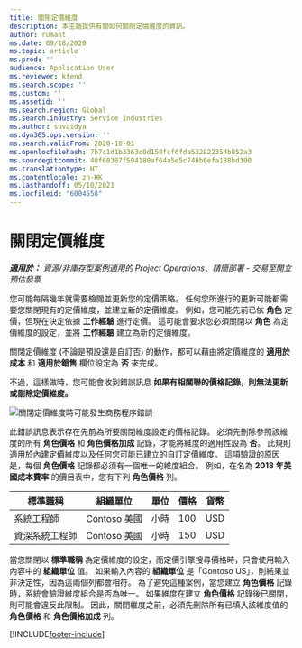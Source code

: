 ```yaml
---
title: 關閉定價維度
description: 本主題提供有關如何關閉定價維度的資訊。
author: rumant
ms.date: 09/18/2020
ms.topic: article
ms.prod: ''
audience: Application User
ms.reviewer: kfend
ms.search.scope: ''
ms.custom: ''
ms.assetid: ''
ms.search.region: Global
ms.search.industry: Service industries
ms.author: suvaidya
ms.dyn365.ops.version: ''
ms.search.validFrom: 2020-10-01
ms.openlocfilehash: 7b7c1d1b3363c0d158fcf6fda532822354b852a3
ms.sourcegitcommit: 40f68387f594180af64a5e5c748b6efa188bd300
ms.translationtype: HT
ms.contentlocale: zh-HK
ms.lasthandoff: 05/10/2021
ms.locfileid: "6004558"
---
```

# <a name="turning-off-a-pricing-dimension"></a>關閉定價維度

_**適用於：** 資源/非庫存型案例適用的 Project Operations、精簡部署 - 交易至開立預估發票_

您可能每隔幾年就需要檢閱並更新您的定價策略。 任何您所進行的更新可能都需要您關閉現有的定價維度，並建立新的定價維度。 例如，您可能先前已依 **角色** 定價，但現在決定依據 **工作經驗** 進行定價。 這可能會要求您必須關閉以 **角色** 為定價維度的設定，並將 **工作經驗** 建立為新的定價維度。 

關閉定價維度 (不論是預設還是自訂否) 的動作，都可以藉由將定價維度的 **適用於成本** 和 **適用於銷售** 欄位設定為 **否** 來完成。

不過，這樣做時，您可能會收到錯誤訊息 **如果有相關聯的價格記錄，則無法更新或刪除定價維度。**

![關閉定價維度時可能發生商務程序錯誤](media/Business-Process-Error.png)

此錯誤訊息表示存在先前為所要關閉維度設定的價格記錄。 必須先刪除參照該維度的所有 **角色價格** 和 **角色價格加成** 記錄，才能將維度的適用性設為 **否**。 此規則適用於內建定價維度以及任何您可能已建立的自訂定價維度。 這項驗證的原因是，每個 **角色價格** 記錄都必須有一個唯一的維度組合。 例如，在名為 **2018 年美國成本費率** 的價目表中，您有下列 **角色價格** 列。 

| 標準職稱         | 組織單位    |單位   |價格  |貨幣  |
| -----------------------|-------------|-------|-------|----------|
| 系統工程師|Contoso 美國|小時| 100|USD|
| 資深系統工程師|Contoso 美國|小時| 150| USD|


當您關閉以 **標準職稱** 為定價維度的設定，而定價引擎搜尋價格時，只會使用輸入內容中的 **組織單位** 值。 如果輸入內容的 **組織單位** 是「Contoso US」，則結果並非決定性，因為這兩個列都會相符。 為了避免這種案例，當您建立 **角色價格** 記錄時，系統會驗證維度組合是否為唯一。 如果維度在建立 **角色價格** 記錄後已關閉，則可能會違反此限制。 因此，關閉維度之前，必須先刪除所有已填入該維度值的 **角色價格** 和 **角色價格加成** 列。


[!INCLUDE[footer-include](../includes/footer-banner.md)]